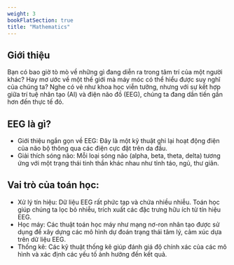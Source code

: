 ```yaml
---
weight: 3
bookFlatSection: true
title: "Mathematics"
---
```


## Giới thiệu

Bạn có bao giờ tò mò về những gì đang diễn ra trong tâm trí của một người khác? Hay mơ ước về một thế giới mà máy móc có thể hiểu được suy nghĩ của chúng ta? Nghe có vẻ như khoa học viễn tưởng, nhưng với sự kết hợp giữa trí tuệ nhân tạo (AI) và điện não đồ (EEG), chúng ta đang dần tiến gần hơn đến thực tế đó.

## EEG là gì?

- Giới thiệu ngắn gọn về EEG: Đây là một kỹ thuật ghi lại hoạt động điện của não bộ thông qua các điện cực đặt trên da đầu.
- Giải thích sóng não: Mỗi loại sóng não (alpha, beta, theta, delta) tương ứng với một trạng thái tinh thần khác nhau như tỉnh táo, ngủ, thư giãn.

## Vai trò của toán học:

- Xử lý tín hiệu: Dữ liệu EEG rất phức tạp và chứa nhiều nhiễu. Toán học giúp chúng ta lọc bỏ nhiễu, trích xuất các đặc trưng hữu ích từ tín hiệu EEG.
- Học máy: Các thuật toán học máy như mạng nơ-ron nhân tạo được sử dụng để xây dựng các mô hình dự đoán trạng thái tâm lý, cảm xúc dựa trên dữ liệu EEG.
- Thống kê: Các kỹ thuật thống kê giúp đánh giá độ chính xác của các mô hình và xác định các yếu tố ảnh hưởng đến kết quả.
